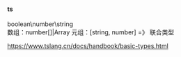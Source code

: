 #### ts
boolean\number\string\
数组：number[]|Array<number>
元组：[string, number] =》 联合类型

https://www.tslang.cn/docs/handbook/basic-types.html